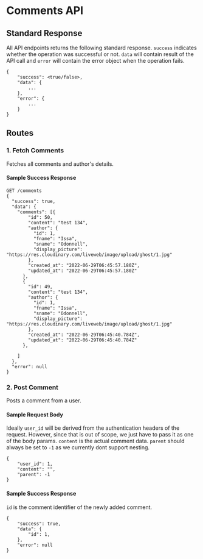 # Comments API

## Standard Response

All API endpoints returns the following standard response. `success` indicates whether the operation was successful or not. `data` will contain result of the API call and `error` will contain the error object when the operation fails.

```
{
	"success": <true/false>,
	"data": {
		...
	},
	"error": {
		...
	}
}
```

## Routes

### 1. Fetch Comments

Fetches all comments and author's details.

#### Sample Success Response

```
GET /comments
{
  "success": true,
  "data": {
    "comments": [{
        "id": 50,
        "content": "test 134",
        "author": {
          "id": 1,
          "fname": "Issa",
          "sname": "Odonnell",
          "display_picture": "https://res.cloudinary.com/liveweb/image/upload/ghost/1.jpg"
        },
        "created_at": "2022-06-29T06:45:57.180Z",
        "updated_at": "2022-06-29T06:45:57.180Z"
      },
      {
        "id": 49,
        "content": "test 134",
        "author": {
          "id": 1,
          "fname": "Issa",
          "sname": "Odonnell",
          "display_picture": "https://res.cloudinary.com/liveweb/image/upload/ghost/1.jpg"
        },
        "created_at": "2022-06-29T06:45:40.784Z",
        "updated_at": "2022-06-29T06:45:40.784Z"
      },

    ]
  },
  "error": null
}
```

### 2. Post Comment

Posts a comment from a user.

#### Sample Request Body

Ideally `user_id` will be derived from the authentication headers of the request. However, since that is out of scope, we just have to pass it as one of the body params. `content` is the actual comment data. `parent` should always be set to `-1` as we currently dont support nesting.

```
{
	"user_id": 1,
	"content": "",
	"parent": -1
}
```

#### Sample Success Response

`id` is the comment identifier of the newly added comment.

```
{
	"success": true,
	"data": {
		"id": 1,
	},
	"error": null
}
```
